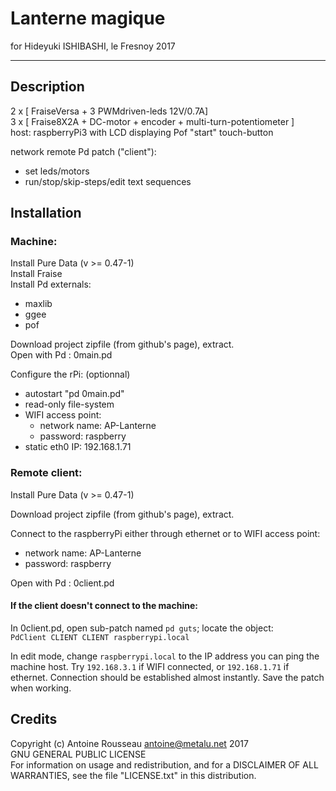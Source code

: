 # Lanterne magique
for Hideyuki ISHIBASHI, le Fresnoy 2017

-----------------------
## Description

2 x [ FraiseVersa + 3 PWMdriven-leds 12V/0.7A]  
3 x [ Fraise8X2A + DC-motor + encoder + multi-turn-potentiometer ]  
host: raspberryPi3 with LCD displaying Pof "start" touch-button

network remote Pd patch ("client"):

- set leds/motors   
- run/stop/skip-steps/edit text sequences

## Installation
### Machine:

Install Pure Data (v >= 0.47-1)  
Install Fraise  
Install Pd externals:

- maxlib
- ggee
- pof

Download project zipfile (from github's page), extract.  
Open with Pd : 0main.pd

Configure the rPi: (optionnal)

- autostart "pd 0main.pd"
- read-only file-system
- WIFI access point:
	- network name: AP-Lanterne
	- password: raspberry
- static eth0 IP: 192.168.1.71

### Remote client:

Install Pure Data (v >= 0.47-1)

Download project zipfile (from github's page), extract.

Connect to the raspberryPi either through ethernet or to WIFI access point:

- network name: AP-Lanterne
- password: raspberry

Open with Pd : 0client.pd  

#### If the client doesn't connect to the machine:
  
In 0client.pd, open sub-patch named `pd guts`; locate the object:  
`PdClient CLIENT CLIENT raspberrypi.local`

In edit mode, change `raspberrypi.local` to the IP address you can ping the machine host. Try `192.168.3.1` if WIFI connected, or `192.168.1.71` if ethernet. 
Connection should be established almost instantly. Save the patch when working.

## Credits

Copyright (c) Antoine Rousseau <antoine@metalu.net> 2017  
GNU GENERAL PUBLIC LICENSE  
For information on usage and redistribution, and for a DISCLAIMER OF ALL WARRANTIES, see the file "LICENSE.txt" in this distribution.


